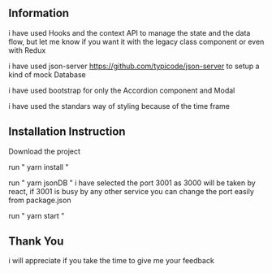 ## Information
i have used Hooks and the context API to manage the state and the data flow, but let me know if you want it with the legacy class component or even with Redux

i have used json-server https://github.com/typicode/json-server to setup a kind of mock Database

i have used bootstrap for only the Accordion component and Modal

i have used the standars way of styling because of the time frame

## Installation Instruction
Download the project

run " yarn install "

run " yarn jsonDB "
    i have selected the port 3001 as 3000 will be taken by react, if 3001 is busy by any other service you can change the port easily from package.json

run " yarn start "

## Thank You
i will appreciate if you take the time to give me your feedback